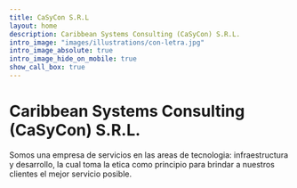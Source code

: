 ```yaml
---
title: CaSyCon S.R.L
layout: home
description: Caribbean Systems Consulting (CaSyCon) S.R.L.
intro_image: "images/illustrations/con-letra.jpg"
intro_image_absolute: true
intro_image_hide_on_mobile: true
show_call_box: true
---
```


# Caribbean Systems Consulting (CaSyCon) S.R.L.

Somos una empresa de servicios en las areas de tecnologia: infraestructura y desarrollo, la cual toma la etica como principio para brindar a nuestros clientes el mejor servicio posible.
